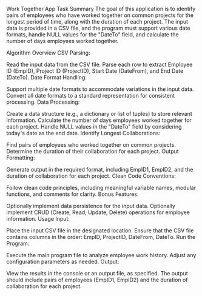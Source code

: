 Work Together App
Task Summary
The goal of this application is to identify pairs of employees who have worked together on common projects for the longest period of time, along with the duration of each project. The input data is provided in a CSV file, and the program must support various date formats, handle NULL values for the "DateTo" field, and calculate the number of days employees worked together.

Algorithm Overview
CSV Parsing:

Read the input data from the CSV file.
Parse each row to extract Employee ID (EmpID), Project ID (ProjectID), Start Date (DateFrom), and End Date (DateTo).
Date Format Handling:

Support multiple date formats to accommodate variations in the input data.
Convert all date formats to a standard representation for consistent processing.
Data Processing:

Create a data structure (e.g., a dictionary or list of tuples) to store relevant information.
Calculate the number of days employees worked together for each project.
Handle NULL values in the "DateTo" field by considering today's date as the end date.
Identify Longest Collaborations:

Find pairs of employees who worked together on common projects.
Determine the duration of their collaboration for each project.
Output Formatting:

Generate output in the required format, including EmpID1, EmpID2, and the duration of collaboration for each project.
Clean Code Conventions:

Follow clean code principles, including meaningful variable names, modular functions, and comments for clarity.
Bonus Features:

Optionally implement data persistence for the input data.
Optionally implement CRUD (Create, Read, Update, Delete) operations for employee information.
Usage
Input:

Place the input CSV file in the designated location.
Ensure that the CSV file contains columns in the order: EmpID, ProjectID, DateFrom, DateTo.
Run the Program:

Execute the main program file to analyze employee work history.
Adjust any configuration parameters as needed.
Output:

View the results in the console or an output file, as specified.
The output should include pairs of employees (EmpID1, EmpID2) and the duration of collaboration for each project.
